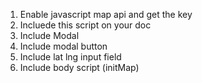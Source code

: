 1. Enable javascript map api and get the key
2. Incluede this script on your doc <script src="https://maps.googleapis.com/maps/api/js?key=YOUR_API_KEY&callback=initMap&libraries=places" defer></script>
3. Include Modal 
4. Include modal button 
5. Include lat lng input field
6. Include body script (initMap)